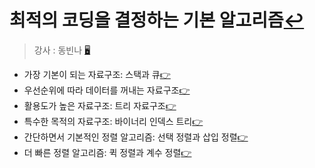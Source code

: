 # 최적의 코딩을 결정하는 기본 알고리즘[↩](../../)
> 강사 : 동빈나 [🖥](https://github.com/ndb796/python-for-coding-test)

* 가장 기본이 되는 자료구조: 스택과 큐[👉](./1_stack&queue.md)
* 우선순위에 따라 데이터를 꺼내는 자료구조[👉](./2_priority_queue.md)
* 활용도가 높은 자료구조: 트리 자료구조[👉](./3_tree.md)
* 특수한 목적의 자료구조: 바이너리 인덱스 트리[👉](./4_binary_index_tree.md)
* 간단하면서 기본적인 정렬 알고리즘: 선택 정렬과 삽입 정렬[👉](./5_sorting_algorithm.md)
* 더 빠른 정렬 알고리즘: 퀵 정렬과 계수 정렬[👉](./6_quick_sort&count_sort.md)
